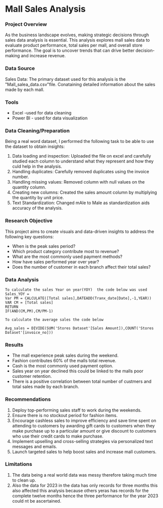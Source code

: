 # Mall Sales Analysis

### Project Overview

As the business landscape evolves, making strategic decisions through sales data analysis is essential. This analysis explores mall sales data to evaluate product performance, total sales per mall, and overall store performance. The goal is to uncover trends that can drive better decision-making and increase revenue.

### Data Source

Sales Data: The primary dataset used for this analysis is the "Mall_salea_data.csv"file. Conataining detailed information about the sales made by each mall.

### Tools

- Excel -used for data cleaning
- Power BI - used for data visualization
  
### Data Cleaning/Preparation

Being a real word dataset, I performed the following task to be able to use the dataset to obtain insights:
1. Data loading and inspection: Uploaded the file on excel and carefully studied each column to understand what they represent and how they culd help in the analysis.
2. Handling duplicates: Carefully removed duplicates using the invoice number.
3. Handling missing values: Removed column with null values on the quantity column.
4. Creating new columns: Created the sales amount column by multiplying the quantity by unit price.
5. Text Standardization: Changed mAle to Male as standardization aids accuracy of the analysis.

### Research Objective

This project aims to create  visuals and data-driven insights to address the following key questions:
- When is the peak sales period?
- Which product category contribute most to revenue?
- What are the most commonly used payment methods?
- How have sales performed year over year?
- Does the number of customer in each branch affect their total sales?

### Data Analysis
```Power BI
To calculate the sales Year on year(YOY)  the code below was used
Sales_YOY = 
Var PM = CALCULATE([Total sales],DATEADD(Tranx_date[Date],-1,YEAR))
VAR CM = [Total sales]
RETURN
IF(AND(CM,PM),CM/PM-1)

To calculate the average sales the code below

Avg_sales = DIVIDE(SUM('Stores Dataset'[Sales Amount]),COUNT('Stores Dataset'[invoice_no]))
```


### Results

- The mall experience peak sales during the weekend.
- Fashion contributes 60% of the malls total revenue.
- Cash is the most commonly used payment option.
- Sales year on year declined this could be linked to the malls poor customer retention.
- There is a positive correlation between total number of custmers and total sales made by each branch.

### Recommendations

1. Deploy top-performing sales staff to work during the weekends.
2. Ensure there is no stockout period for fashion items.
3. Encourage cashless sales to improve efficiency and save time spent on attending to customers by awarding gift cards to customers when 
   they make purchase up to a particular amount or give discount to customers who use their credit cards to make purchase.
4. Implement upselling and cross-selling strategies via personalized text messages and emails.
5. Launch targeted sales to help boost sales and increase mall customers.

### Limitations

1. The data being a real world data was messy therefore taking much time to clean up.
2. Also the data for 2023 in the data has only records for three months this also affected this analysis because others yeras has records 
   for the complete twelve months hence the three performance for the year 2023 could nt be ascertained.

